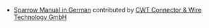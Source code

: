 - [Sparrow Manual in German](http://sparrow.com/docs/user/manual/de/) contributed by [CWT Connector & Wire Technology GmbH](http://www.cwt-assembly.com/)
